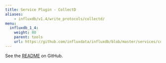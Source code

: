 ```yaml
---
title: Service Plugin - CollectD
aliases:
    - influxdb/v1.4/write_protocols/collectd/
menu:
  influxdb_1_4:
    weight: 80
    parent: tools
    url: https://github.com/influxdata/influxdb/blob/master/services/collectd/README.md
---
```


See the [README](https://github.com/influxdata/influxdb/blob/master/services/collectd/README.md) on GitHub.
